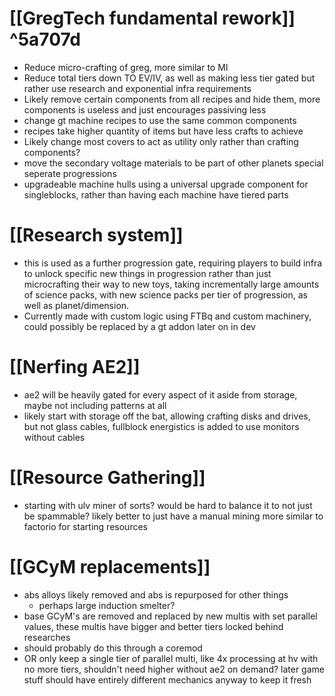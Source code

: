 # [[GregTech fundamental rework]] ^5a707d
-  Reduce micro-crafting of greg, more similar to MI
- Reduce total tiers down TO EV/IV, as well as making less tier gated but rather use research and exponential infra requirements
- Likely remove certain components from all recipes and hide them, 
	more components is useless and just encourages passiving less
- change gt machine recipes to use the same common components
- recipes take higher quantity of items but have less crafts to achieve
- Likely change most covers to act as utility only rather than crafting components?
- move the secondary voltage materials to be part of other planets special seperate progressions
- upgradeable machine hulls using a universal upgrade component for singleblocks, 
	rather than having each machine have tiered parts
#  [[Research system]]
- this is used as a further progression gate, requiring players to build infra to unlock specific new things in progression rather  than just microcrafting their way to new toys, taking incrementally large amounts of science packs, with new science packs per tier of progression, as well as planet/dimension.
- Currently made with custom logic using FTBq and custom machinery, could possibly be replaced by a gt addon later on in dev
# [[Nerfing AE2]]
- ae2 will be heavily gated for every aspect of it aside from storage, maybe not including patterns at all
- likely start with storage off the bat, allowing crafting disks and drives, but not glass cables, fullblock energistics is added to use monitors without cables
# [[Resource Gathering]]
- starting with ulv miner of sorts? would be hard to balance it to not just be spammable? likely better to just have a manual mining more similar to factorio for starting resources
# [[GCyM replacements]]
- abs alloys likely removed and abs is repurposed for other things
	- perhaps large induction smelter?
- base GCyM's are removed and replaced by new multis with set parallel values, these multis have bigger and better tiers locked behind researches
- should probably do this through a coremod
- OR only keep a single tier of parallel multi, like 4x processing at hv with no more tiers, shouldn't need higher without ae2 on demand? later game stuff should have entirely different mechanics anyway to keep it fresh